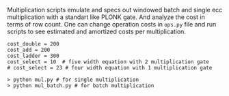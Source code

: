 Multiplication scripts emulate and specs out windowed batch and single ecc multiplication with a standart like PLONK gate. And analyze the cost in terms of row count. One can change operation costs in `ops.py` file and run scripts to see estimated and amortized costs per multiplication.

```
cost_double = 200
cost_add = 200
cost_ladder = 300
cost_select = 10  # five width equation with 2 multiplication gate
# cost_select = 23 # four width equation with 1 multiplication gate
```

``` 
> python mul.py # for single multiplication
> python mul_batch.py # for batch multiplication
```